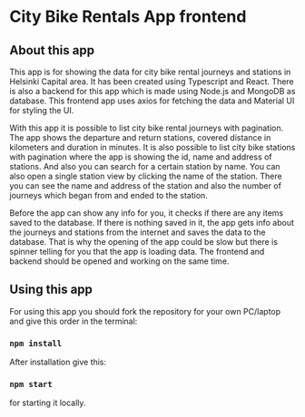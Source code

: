 # City Bike Rentals App frontend


## About this app

This app is for showing the data for city bike rental journeys and stations in Helsinki Capital area. It has been created using Typescript and React. There is also a backend for this app which is made using Node.js and MongoDB as database. This frontend app uses axios for fetching the data and Material UI for styling the UI.

With this app it is possible to list city bike rental journeys with pagination. The app shows the departure and return stations, covered distance in kilometers and duration in minutes. It is also possible to list city bike stations with pagination where the app is showing the id, name and address of stations. And also you can search for a certain station by name. You can also open a single station view by clicking the name of the station. There you can see the name and address of the station and also the number of journeys which began from and ended to the station.

Before the app can show any info for you, it checks if there are any items saved to the database. If there is nothing saved in it, the app gets info about the journeys and stations from the internet and saves the data to the database. That is why the opening of the app could be slow but there is spinner telling for you that the app is loading data. The frontend and backend should be opened and working on the same time.

## Using this app

For using this app you should fork the repository for your own PC/laptop and give this order in the terminal: 

### `npm install`

After installation give this: 

### `npm start`

for starting it locally.

